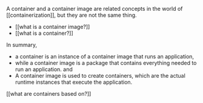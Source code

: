 
A container and a container image are related concepts in the world of [[containerization]], but they are not the same thing.

- [[what is a container image?]]
- [[what is a container?]]


In summary, 
- a container is an instance of a container image that runs an application, 
- while a container image is a package that contains everything needed to run an application. 
and 
- A container image is used to create containers, which are the actual runtime instances that execute the application.


[[what are containers based on?]]



